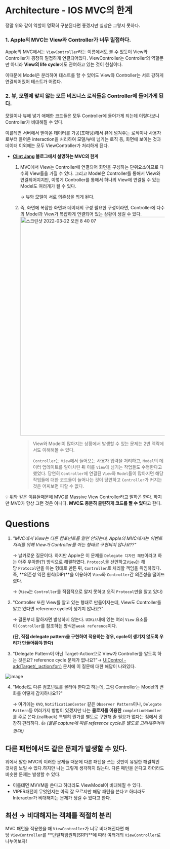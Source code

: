 # Architecture - IOS MVC의 한계

정말 위와 같이 역할이 명확히 구분된다면 좋겠지만 실상은 그렇지 못하다.

### 1. **Apple의 MVC는 View와 Controller가 너무 밀접하다.**

Apple의 MVC에서는 `ViewController`라는 이름에서도 볼 수 있듯이 View와 Controller가 굉장히 밀접하게 연결되어있다. ViewController는 Controller의 역할뿐만 아니라 **View의 life cycle**에도 관여하고 있는 것이 현실이다.

이때문에 Model은 분리하여 테스트를 할 수 있어도 View와 Controller는 서로 강하게 연결되어있어 테스트가 어렵다.

### 2. **뷰, 모델에 맞지 않는 모든 비즈니스 로직들은 Controller에 들어가게 된다.**

모델이나 뷰에 넣기 애매한 코드들은 모두 Controller에 들어가게 되는데 이렇다보니 Controller가 비대해질 수 있다.

이를테면 서버에서 받아온 데이터를 가공(포매팅)해서 뷰에 넘겨주는 로직이나 사용자로부터 들어온 interaction을 처리하여 모델/뷰에 넘기는 로직 등, 화면에 보이는 것과 데이터 이외에는 모두 ViewController가 처리하게 된다.

- **[Clint Jang](https://medium.com/@jang.wangsu/%EB%94%94%EC%9E%90%EC%9D%B8%ED%8C%A8%ED%84%B4-mvc-%ED%8C%A8%ED%84%B4%EC%9D%B4%EB%9E%80-1d74fac6e256) 블로그에서 설명하는 MVC의 한계**

  1. MVC에서 View는 Controller에 연결되어 화면을 구성하는 단위요소이므로 다수의 View들을 가질 수 있다. 그리고 Model은 Controller를 통해서 View와 연결되어지지만, 이렇게 Controller를 통해서 하나의 View에 연결될 수 있는 Model도 여러개가 될 수 있다.

     → 뷰와 모델이 서로 의존성을 띄게 된다.

  2. 즉, 화면에 복잡한 화면과 데이터의 구성 필요한 구성이라면, Controller에 다수의 Model과 View가 복잡하게 연결되어 있는 상황이 생길 수 있다.
     <img width="691" alt="스크린샷 2022-03-22 오전 8 40 07" src="https://user-images.githubusercontent.com/76529148/232228645-c0930e20-df55-4a75-b70e-fac15e514295.png">
     > View와 Model이 많아지는 상황에서 발생할 수 있는 문제는 2번 맥락에서도 이해해볼 수 있다.
     >
     > `Controller`는 `View`에서 들어오는 사용자 입력을 처리하고, `Model`의 데이터 업데이트를 알아차린 뒤 이를 `View`에 넘기는 작업들도 수행한다고 했었다. 당연히 `Controller`에 연결된 `View`와 `Model`들이 많아지면 해당 작업들에 대한 코드들이 늘어나는 것이 당연하고 `Controller`가 커지는 것은 어찌보면 피할 수 없다.

💡 위와 같은 이유들때문에 MVC를 Massive View Controller라고 말하곤 한다. 하지만 MVC가 항상 그런 것은 아니다. **MVC도 충분히 클린하게 코드를 짤 수 있다**고 한다.

# Questions

1. _"MVC에서 View는 다른 컴포넌트를 알면 안되는데, Apple의 MVC에서는 이벤트 처리를 위해 View가 Controller를 아는 형태로 구현되지 않나요??"_

   → 날카로운 질문이다. 하지만 Apple은 이 문제를 `Delegate 디자인 패턴`이라고 하는 아주 우아한(?) 방식으로 해결하였다. `Protocol`을 선언하고`View`는 해당 `Protocol`만을 아는 형태로 만든 뒤, `Controller`로 처리할 책임을 위임하였다. 즉, **의존성 역전 원칙(DIP)**을 이용하여 `View`와 `Controller`간 의존성을 떨어뜨렸다.

   → (`View`는 `Controller`를 직접적으로 알지 못하고 오직 `Protocol`만을 알고 있다)

2. "Controller 또한 View를 알고 있는 형태로 만들어지는데, View도 Controller를 알고 있다면 reference cycle이 생기지 않나요?"

   → 결론부터 말하자면 발생하지 않는다. `UIKit`내에 있는 여러 `View` 요소들이 `Controller`를 참조하는 방식은`weak reference`이다.

   **(단, 직접 delegate pattern을 구현하여 적용하는 경우, cycle이 생기지 않도록 우리가 만들어줘야 한다)**

3. "Delegate Pattern이 아닌 Target-Action으로 View가 Controller를 알도록 하는 것은요? reference cycle 문제가 없나요?"→ [UIControl - addTarget(\_:action:for:)](https://developer.apple.com/documentation/uikit/uicontrol/1618259-addtarget) 문서에 이 질문에 대한 해답이 나와있다.

![image](https://user-images.githubusercontent.com/76529148/232228721-cdf5cd0c-3b27-45d3-a53f-0c5f72967ee3.png)

4. "Model도 다른 컴포넌트를 몰라야 한다고 하는데, 그럼 Controller는 Model의 변화를 어떻게 감지하나요??"

   → 여기에는 `KVO`, `NotificationCenter` 같은 `Observer Pattern`이나, `Delegate Pattern`등 여러가지 방법이 있겠지만 나는 **클로저를 이용한** `completionHandler`를 주로 쓴다.(callback) 특별히 뭔가를 별도로 구현해 줄 필요가 없다는 점에서 굉장히 편리하다. 👍 *(물론 capture에 따른 reference cycle은 별도로 고려해주어야 한다!)*

## 다른 패턴에서도 같은 문제가 발생할 수 있다.

위에서 말한 MVC의 이러한 문제들 때문에 다른 패턴을 쓰는 것만이 유일한 해결책인 것처럼 보일 수 있다.하지만 나는 그렇게 생각하지 않는다. 다른 패턴을 쓴다고 하더라도 비슷한 문제는 발생할 수 있다.

- 이를테면 MVVM을 쓴다고 하더라도 ViewModel이 비대해질 수 있다.
- VIPER패턴이 무엇인지는 아직 잘 모르지만 해당 패턴을 쓴다고 하더라도 Interactor가 비대해지는 문제가 생길 수 있다고 한다.

## 최선 → **비대해지는 객체를 적절히 분리**

MVC 패턴을 적용했을 때 `ViewController`가 너무 비대해진다면 해당 `ViewController`를 **단일책임원칙(SRP)**에 따라 여러개의 `ViewController`로 나누어보자!

